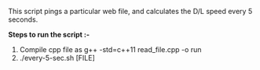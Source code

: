 This script pings a particular web file, and calculates the D/L speed every 5 seconds.

<b>Steps to run the script :-</b>
1. Compile cpp file as g++ -std=c++11 read_file.cpp -o run
2. ./every-5-sec.sh [FILE]

